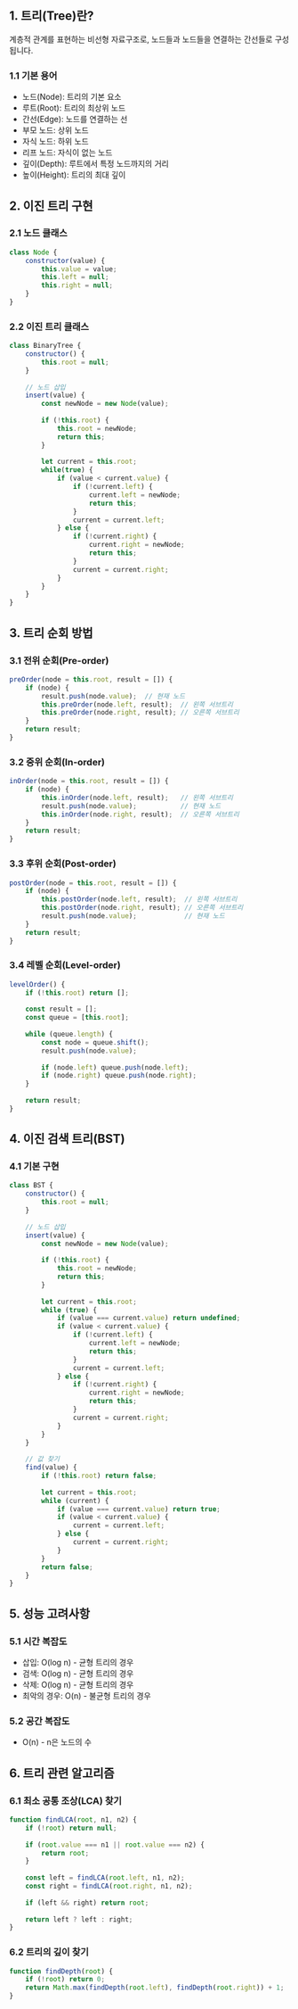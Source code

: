 ## 1. 트리(Tree)란?
계층적 관계를 표현하는 비선형 자료구조로, 노드들과 노드들을 연결하는 간선들로 구성됩니다.

### 1.1 기본 용어
- 노드(Node): 트리의 기본 요소
- 루트(Root): 트리의 최상위 노드
- 간선(Edge): 노드를 연결하는 선
- 부모 노드: 상위 노드
- 자식 노드: 하위 노드
- 리프 노드: 자식이 없는 노드
- 깊이(Depth): 루트에서 특정 노드까지의 거리
- 높이(Height): 트리의 최대 깊이

## 2. 이진 트리 구현

### 2.1 노드 클래스
```javascript
class Node {
    constructor(value) {
        this.value = value;
        this.left = null;
        this.right = null;
    }
}
```

### 2.2 이진 트리 클래스
```javascript
class BinaryTree {
    constructor() {
        this.root = null;
    }
    
    // 노드 삽입
    insert(value) {
        const newNode = new Node(value);
        
        if (!this.root) {
            this.root = newNode;
            return this;
        }
        
        let current = this.root;
        while(true) {
            if (value < current.value) {
                if (!current.left) {
                    current.left = newNode;
                    return this;
                }
                current = current.left;
            } else {
                if (!current.right) {
                    current.right = newNode;
                    return this;
                }
                current = current.right;
            }
        }
    }
}
```

## 3. 트리 순회 방법

### 3.1 전위 순회(Pre-order)
```javascript
preOrder(node = this.root, result = []) {
    if (node) {
        result.push(node.value);  // 현재 노드
        this.preOrder(node.left, result);  // 왼쪽 서브트리
        this.preOrder(node.right, result); // 오른쪽 서브트리
    }
    return result;
}
```

### 3.2 중위 순회(In-order)
```javascript
inOrder(node = this.root, result = []) {
    if (node) {
        this.inOrder(node.left, result);   // 왼쪽 서브트리
        result.push(node.value);           // 현재 노드
        this.inOrder(node.right, result);  // 오른쪽 서브트리
    }
    return result;
}
```

### 3.3 후위 순회(Post-order)
```javascript
postOrder(node = this.root, result = []) {
    if (node) {
        this.postOrder(node.left, result);  // 왼쪽 서브트리
        this.postOrder(node.right, result); // 오른쪽 서브트리
        result.push(node.value);            // 현재 노드
    }
    return result;
}
```

### 3.4 레벨 순회(Level-order)
```javascript
levelOrder() {
    if (!this.root) return [];
    
    const result = [];
    const queue = [this.root];
    
    while (queue.length) {
        const node = queue.shift();
        result.push(node.value);
        
        if (node.left) queue.push(node.left);
        if (node.right) queue.push(node.right);
    }
    
    return result;
}
```

## 4. 이진 검색 트리(BST)

### 4.1 기본 구현
```javascript
class BST {
    constructor() {
        this.root = null;
    }
    
    // 노드 삽입
    insert(value) {
        const newNode = new Node(value);
        
        if (!this.root) {
            this.root = newNode;
            return this;
        }
        
        let current = this.root;
        while (true) {
            if (value === current.value) return undefined;
            if (value < current.value) {
                if (!current.left) {
                    current.left = newNode;
                    return this;
                }
                current = current.left;
            } else {
                if (!current.right) {
                    current.right = newNode;
                    return this;
                }
                current = current.right;
            }
        }
    }
    
    // 값 찾기
    find(value) {
        if (!this.root) return false;
        
        let current = this.root;
        while (current) {
            if (value === current.value) return true;
            if (value < current.value) {
                current = current.left;
            } else {
                current = current.right;
            }
        }
        return false;
    }
}
```

## 5. 성능 고려사항

### 5.1 시간 복잡도
- 삽입: O(log n) - 균형 트리의 경우
- 검색: O(log n) - 균형 트리의 경우
- 삭제: O(log n) - 균형 트리의 경우
- 최악의 경우: O(n) - 불균형 트리의 경우

### 5.2 공간 복잡도
- O(n) - n은 노드의 수

## 6. 트리 관련 알고리즘

### 6.1 최소 공통 조상(LCA) 찾기
```javascript
function findLCA(root, n1, n2) {
    if (!root) return null;
    
    if (root.value === n1 || root.value === n2) {
        return root;
    }
    
    const left = findLCA(root.left, n1, n2);
    const right = findLCA(root.right, n1, n2);
    
    if (left && right) return root;
    
    return left ? left : right;
}
```

### 6.2 트리의 깊이 찾기
```javascript
function findDepth(root) {
    if (!root) return 0;
    return Math.max(findDepth(root.left), findDepth(root.right)) + 1;
}
```